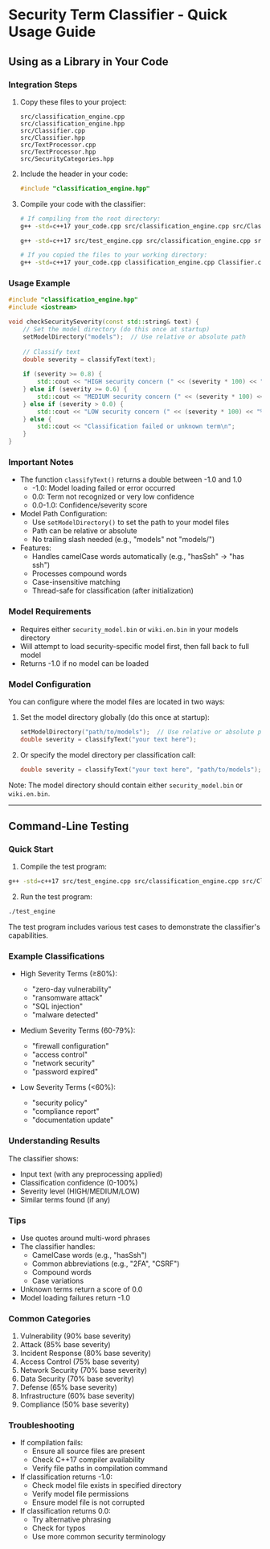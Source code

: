 # Security Term Classifier - Quick Usage Guide

## Using as a Library in Your Code

### Integration Steps
1. Copy these files to your project:
   ```
   src/classification_engine.cpp
   src/classification_engine.hpp
   src/Classifier.cpp
   src/Classifier.hpp
   src/TextProcessor.cpp
   src/TextProcessor.hpp
   src/SecurityCategories.hpp
   ```

2. Include the header in your code:
   ```cpp
   #include "classification_engine.hpp"
   ```

3. Compile your code with the classifier:
   ```bash
   # If compiling from the root directory:
   g++ -std=c++17 your_code.cpp src/classification_engine.cpp src/Classifier.cpp src/TextProcessor.cpp -o your_program

   g++ -std=c++17 src/test_engine.cpp src/classification_engine.cpp src/Classifier.cpp src/TextProcessor.cpp -o test_engine

   # If you copied the files to your working directory:
   g++ -std=c++17 your_code.cpp classification_engine.cpp Classifier.cpp TextProcessor.cpp -o your_program
   ```

### Usage Example
```cpp
#include "classification_engine.hpp"
#include <iostream>

void checkSecuritySeverity(const std::string& text) {
    // Set the model directory (do this once at startup)
    setModelDirectory("models");  // Use relative or absolute path
    
    // Classify text
    double severity = classifyText(text);
    
    if (severity >= 0.8) {
        std::cout << "HIGH security concern (" << (severity * 100) << "%)\n";
    } else if (severity >= 0.6) {
        std::cout << "MEDIUM security concern (" << (severity * 100) << "%)\n";
    } else if (severity > 0.0) {
        std::cout << "LOW security concern (" << (severity * 100) << "%)\n";
    } else {
        std::cout << "Classification failed or unknown term\n";
    }
}
```

### Important Notes
- The function `classifyText()` returns a double between -1.0 and 1.0
  * -1.0: Model loading failed or error occurred
  * 0.0: Term not recognized or very low confidence
  * 0.0-1.0: Confidence/severity score
- Model Path Configuration:
  * Use `setModelDirectory()` to set the path to your model files
  * Path can be relative or absolute
  * No trailing slash needed (e.g., "models" not "models/")
- Features:
  * Handles camelCase words automatically (e.g., "hasSsh" → "has ssh")
  * Processes compound words
  * Case-insensitive matching
  * Thread-safe for classification (after initialization)

### Model Requirements
- Requires either `security_model.bin` or `wiki.en.bin` in your models directory
- Will attempt to load security-specific model first, then fall back to full model
- Returns -1.0 if no model can be loaded

### Model Configuration
You can configure where the model files are located in two ways:

1. Set the model directory globally (do this once at startup):
   ```cpp
   setModelDirectory("path/to/models");  // Use relative or absolute path
   double severity = classifyText("your text here");
   ```

2. Or specify the model directory per classification call:
   ```cpp
   double severity = classifyText("your text here", "path/to/models");
   ```

Note: The model directory should contain either `security_model.bin` or `wiki.en.bin`.

---

## Command-Line Testing

### Quick Start
1. Compile the test program:
```bash
g++ -std=c++17 src/test_engine.cpp src/classification_engine.cpp src/Classifier.cpp src/TextProcessor.cpp -o test_engine
```

2. Run the test program:
```bash
./test_engine
```

The test program includes various test cases to demonstrate the classifier's capabilities.

### Example Classifications
- High Severity Terms (≥80%):
  * "zero-day vulnerability"
  * "ransomware attack"
  * "SQL injection"
  * "malware detected"
  
- Medium Severity Terms (60-79%):
  * "firewall configuration"
  * "access control"
  * "network security"
  * "password expired"
  
- Low Severity Terms (<60%):
  * "security policy"
  * "compliance report"
  * "documentation update"

### Understanding Results
The classifier shows:
- Input text (with any preprocessing applied)
- Classification confidence (0-100%)
- Severity level (HIGH/MEDIUM/LOW)
- Similar terms found (if any)

### Tips
- Use quotes around multi-word phrases
- The classifier handles:
  * CamelCase words (e.g., "hasSsh")
  * Common abbreviations (e.g., "2FA", "CSRF")
  * Compound words
  * Case variations
- Unknown terms return a score of 0.0
- Model loading failures return -1.0

### Common Categories
1. Vulnerability (90% base severity)
2. Attack (85% base severity)
3. Incident Response (80% base severity)
4. Access Control (75% base severity)
5. Network Security (70% base severity)
6. Data Security (70% base severity)
7. Defense (65% base severity)
8. Infrastructure (60% base severity)
9. Compliance (50% base severity)

### Troubleshooting
- If compilation fails:
  * Ensure all source files are present
  * Check C++17 compiler availability
  * Verify file paths in compilation command
- If classification returns -1.0:
  * Check model file exists in specified directory
  * Verify model file permissions
  * Ensure model file is not corrupted
- If classification returns 0.0:
  * Try alternative phrasing
  * Check for typos
  * Use more common security terminology 